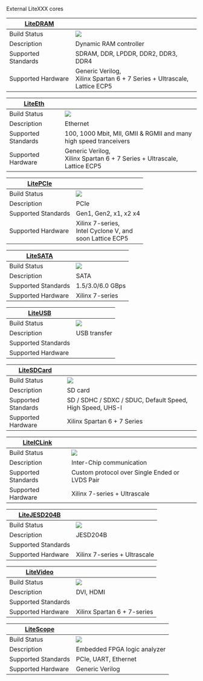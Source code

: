 External LiteXXX cores

| **[LiteDRAM](http://github.com/enjoy-digital/litedram)** | |
| ----------------------|-------------------------------------------------------------------------------|
| Build Status          | ![](https://travis-ci.org/enjoy-digital/litedram.svg?branch=master)           |
| Description           | Dynamic RAM controller                                                        |
| Supported Standards   | SDRAM, DDR, LPDDR, DDR2, DDR3, DDR4                                           |
| Supported Hardware    | Generic Verilog,<br>Xilinx Spartan 6 + 7 Series + Ultrascale,<br>Lattice ECP5 |

| **[LiteEth](http://github.com/enjoy-digital/liteeth)** | |
| ----------------------|-------------------------------------------------------------------------------|
| Build Status          | ![](https://travis-ci.com/enjoy-digital/liteth.svg?branch=master)             |
| Description           | Ethernet                                                                      |
| Supported Standards   | 100, 1000 Mbit, MII, GMII & RGMII and many high speed tranceivers             |
| Supported Hardware    | Generic Verilog,<br>Xilinx Spartan 6 + 7 Series + Ultrascale,<br>Lattice ECP5 |

| **[LitePCIe](http://github.com/enjoy-digital/litepcie)** | |
| ----------------------|-------------------------------------------------------------------------------|
| Build Status          | ![](https://travis-ci.com/enjoy-digital/litepcie.svg?branch=master)           |
| Description           | PCIe                                                                          |
| Supported Standards   | Gen1, Gen2, x1, x2 x4                                                         |
| Supported Hardware    | Xilinx 7-series,<br>Intel Cyclone V, and<br>soon Lattice ECP5                 |

| **[LiteSATA](http://github.com/enjoy-digital/litesata)** | |
| ----------------------|-------------------------------------------------------------------------------|
| Build Status          | ![](https://travis-ci.com/enjoy-digital/litesata.svg?branch=master)           |
| Description           | SATA                                                                          |
| Supported Standards   | 1.5/3.0/6.0 GBps                                                              |
| Supported Hardware    | Xilinx 7-series                                                               |

| **[LiteUSB](http://github.com/enjoy-digital/liteusb)** | |
| ----------------------|-------------------------------------------------------------------------------|
| Build Status          | ![](https://travis-ci.com/enjoy-digital/liteusb.svg?branch=master)            |
| Description           | USB transfer                                                                  |
| Supported Standards   |                                                                               |
| Supported Hardware    |                                                                               |

| **[LiteSDCard](http://github.com/enjoy-digital/litesdcard)** | |
| ----------------------|-------------------------------------------------------------------------------|
| Build Status          | ![](https://travis-ci.com/enjoy-digital/litesdcard.svg?branch=master)         |
| Description           | SD card                                                                       |
| Supported Standards   | SD / SDHC / SDXC / SDUC, Default Speed, High Speed, UHS-I                     |
| Supported Hardware    | Xilinx Spartan 6 + 7 Series                                                   |

| **[LiteICLink](http://github.com/enjoy-digital/liteiclink)** | |
| ----------------------|-------------------------------------------------------------------------------|
| Build Status          | ![](https://travis-ci.com/enjoy-digital/liteiclink.svg?branch=master)         |
| Description           | Inter-Chip communication                                                      |
| Supported Standards   | Custom protocol over Single Ended or LVDS Pair                                |
| Supported Hardware    | Xilinx 7-series + Ultrascale                                                  |

| **[LiteJESD204B](http://github.com/enjoy-digital/litejesd204b)** | |
| ----------------------|-------------------------------------------------------------------------------|
| Build Status          | ![](https://travis-ci.com/enjoy-digital/litejesd204b.svg?branch=master)       |
| Description           | JESD204B                                                                      |
| Supported Standards   |                                                                               |
| Supported Hardware    | Xilinx 7-series + Ultrascale                                                  |

| **[LiteVideo](http://github.com/enjoy-digital/litevideo)** | |
| ----------------------|-------------------------------------------------------------------------------|
| Build Status          | ![](https://travis-ci.com/enjoy-digital/litevideo.svg?branch=master)          |
| Description           | DVI, HDMI                                                                     |
| Supported Standards   |                                                                               |
| Supported Hardware    | Xilinx Spartan 6 + 7-series                                                   |

| **[LiteScope](http://github.com/enjoy-digital/litescope)** | |
| ----------------------|-------------------------------------------------------------------------------|
| Build Status          | ![](https://travis-ci.com/enjoy-digital/litescope.svg?branch=master)          |
| Description           | Embedded FPGA logic analyzer                                                  |
| Supported Standards   | PCIe, UART, Ethernet                                                          |
| Supported Hardware    | Generic Verilog                                                               |

